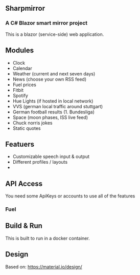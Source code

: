## Sharpmirror
### A C# Blazor smart mirror project

This is a blazor (service-side) web application.

## Modules
- Clock
- Calendar
- Weather (current and next seven days)
- News (choose your own RSS feed)
- Fuel prices
- Fitbit
- Spotify
- Hue Lights (if hosted in local network)
- VVS (german local traffic around stuttgart)
- German football results (1. Bundesliga)
- Space (moon phases, ISS live feed)
- Chuck norris jokes
- Static quotes

## Featuers
- Customizable speech input & output
- Different profiles / layouts
- 

## API Access
You need some ApiKeys or accounts to use all of the features

### Fuel

## Build & Run
This is built to run in a docker container.

## Design
Based on: https://material.io/design/
